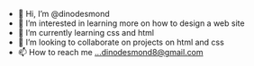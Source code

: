 - 👋 Hi, I’m @dinodesmond
- 👀 I’m interested in learning more on how to design a web site
- 🌱 I’m currently learning css and html
- 💞️ I’m looking to collaborate on projects on html and css
- 📫 How to reach me ...dinodesmond8@gmail.com

<!---
dinodesmond/dinodesmond is a ✨ special ✨ repository because its `README.md` (this file) appears on your GitHub profile.
You can click the Preview link to take a look at your changes.
--->
